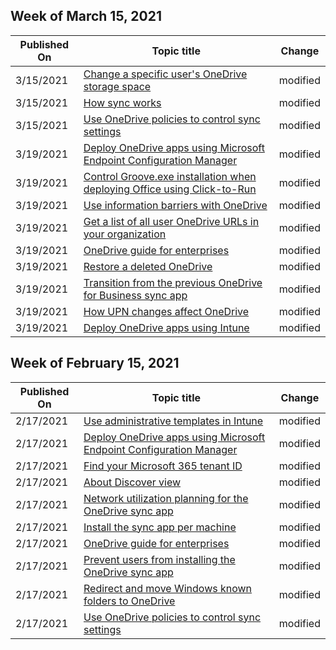 <!-- This file is generated automatically each week. Changes made to this file will be overwritten.-->



## Week of March 15, 2021


| Published On |Topic title | Change |
|------|------------|--------|
| 3/15/2021 | [Change a specific user's OneDrive storage space](/OneDrive/change-user-storage) | modified |
| 3/15/2021 | [How sync works](/OneDrive/sync-process) | modified |
| 3/15/2021 | [Use OneDrive policies to control sync settings](/OneDrive/use-group-policy) | modified |
| 3/19/2021 | [Deploy OneDrive apps using Microsoft Endpoint Configuration Manager](/OneDrive/deploy-on-windows) | modified |
| 3/19/2021 | [Control Groove.exe installation when deploying Office using Click-to-Run](/OneDrive/exclude-or-uninstall-previous-sync-client) | modified |
| 3/19/2021 | [Use information barriers with OneDrive](/OneDrive/information-barriers) | modified |
| 3/19/2021 | [Get a list of all user OneDrive URLs in your organization](/OneDrive/list-onedrive-urls) | modified |
| 3/19/2021 | [OneDrive guide for enterprises](/OneDrive/plan-onedrive-enterprise) | modified |
| 3/19/2021 | [Restore a deleted OneDrive](/OneDrive/restore-deleted-onedrive) | modified |
| 3/19/2021 | [Transition from the previous OneDrive for Business sync app](/OneDrive/transition-from-previous-sync-client) | modified |
| 3/19/2021 | [How UPN changes affect OneDrive](/OneDrive/upn-changes) | modified |
| 3/19/2021 | [Deploy OneDrive apps using Intune](/OneDrive/deploy-intune) | modified |


## Week of February 15, 2021


| Published On |Topic title | Change |
|------|------------|--------|
| 2/17/2021 | [Use administrative templates in Intune](/OneDrive/configure-sync-intune) | modified |
| 2/17/2021 | [Deploy OneDrive apps using Microsoft Endpoint Configuration Manager](/OneDrive/deploy-on-windows) | modified |
| 2/17/2021 | [Find your Microsoft 365 tenant ID](/OneDrive/find-your-office-365-tenant-id) | modified |
| 2/17/2021 | [About Discover view](/OneDrive/help-users-use-discover-view) | modified |
| 2/17/2021 | [Network utilization planning for the OneDrive sync app](/OneDrive/network-utilization-planning) | modified |
| 2/17/2021 | [Install the sync app per machine](/OneDrive/per-machine-installation) | modified |
| 2/17/2021 | [OneDrive guide for enterprises](/OneDrive/plan-onedrive-enterprise) | modified |
| 2/17/2021 | [Prevent users from installing the OneDrive sync app](/OneDrive/prevent-installation) | modified |
| 2/17/2021 | [Redirect and move Windows known folders to OneDrive](/OneDrive/redirect-known-folders) | modified |
| 2/17/2021 | [Use OneDrive policies to control sync settings](/OneDrive/use-group-policy) | modified |
